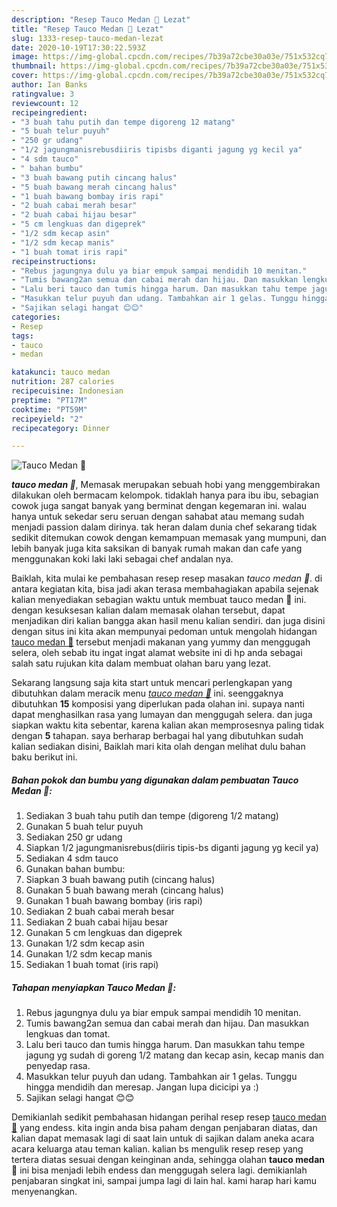 ```yaml
---
description: "Resep Tauco Medan 👑 Lezat"
title: "Resep Tauco Medan 👑 Lezat"
slug: 1333-resep-tauco-medan-lezat
date: 2020-10-19T17:30:22.593Z
image: https://img-global.cpcdn.com/recipes/7b39a72cbe30a03e/751x532cq70/tauco-medan-👑-foto-resep-utama.jpg
thumbnail: https://img-global.cpcdn.com/recipes/7b39a72cbe30a03e/751x532cq70/tauco-medan-👑-foto-resep-utama.jpg
cover: https://img-global.cpcdn.com/recipes/7b39a72cbe30a03e/751x532cq70/tauco-medan-👑-foto-resep-utama.jpg
author: Ian Banks
ratingvalue: 3
reviewcount: 12
recipeingredient:
- "3 buah tahu putih dan tempe digoreng 12 matang"
- "5 buah telur puyuh"
- "250 gr udang"
- "1/2 jagungmanisrebusdiiris tipisbs diganti jagung yg kecil ya"
- "4 sdm tauco"
- " bahan bumbu"
- "3 buah bawang putih cincang halus"
- "5 buah bawang merah cincang halus"
- "1 buah bawang bombay iris rapi"
- "2 buah cabai merah besar"
- "2 buah cabai hijau besar"
- "5 cm lengkuas dan digeprek"
- "1/2 sdm kecap asin"
- "1/2 sdm kecap manis"
- "1 buah tomat iris rapi"
recipeinstructions:
- "Rebus jagungnya dulu ya biar empuk sampai mendidih 10 menitan."
- "Tumis bawang2an semua dan cabai merah dan hijau. Dan masukkan lengkuas dan tomat."
- "Lalu beri tauco dan tumis hingga harum. Dan masukkan tahu tempe jagung yg sudah di goreng 1/2 matang dan kecap asin, kecap manis dan penyedap rasa."
- "Masukkan telur puyuh dan udang. Tambahkan air 1 gelas. Tunggu hingga mendidih dan meresap. Jangan lupa dicicipi ya :)"
- "Sajikan selagi hangat 😊😊"
categories:
- Resep
tags:
- tauco
- medan

katakunci: tauco medan 
nutrition: 287 calories
recipecuisine: Indonesian
preptime: "PT17M"
cooktime: "PT59M"
recipeyield: "2"
recipecategory: Dinner

---
```



![Tauco Medan 👑](https://img-global.cpcdn.com/recipes/7b39a72cbe30a03e/751x532cq70/tauco-medan-👑-foto-resep-utama.jpg)

<b><i>tauco medan 👑</i></b>, Memasak merupakan sebuah hobi yang menggembirakan dilakukan oleh bermacam kelompok. tidaklah hanya para ibu ibu, sebagian cowok juga sangat banyak yang berminat dengan kegemaran ini. walau hanya untuk sekedar seru seruan dengan sahabat atau memang sudah menjadi passion dalam dirinya. tak heran dalam dunia chef sekarang tidak sedikit ditemukan cowok dengan kemampuan memasak yang mumpuni, dan lebih banyak juga kita saksikan di banyak rumah makan dan cafe yang menggunakan koki laki laki sebagai chef andalan nya.



Baiklah, kita mulai ke pembahasan resep resep masakan <i>tauco medan 👑</i>. di antara kegiatan kita, bisa jadi akan terasa membahagiakan apabila sejenak kalian menyediakan sebagian waktu untuk membuat tauco medan 👑 ini. dengan kesuksesan kalian dalam memasak olahan tersebut, dapat menjadikan diri kalian bangga akan hasil menu kalian sendiri. dan juga disini dengan situs ini kita akan mempunyai pedoman untuk mengolah hidangan <u>tauco medan 👑</u> tersebut menjadi makanan yang yummy dan menggugah selera, oleh sebab itu ingat ingat alamat website ini di hp anda sebagai salah satu rujukan kita dalam membuat olahan baru yang lezat.


Sekarang langsung saja kita start untuk mencari perlengkapan yang dibutuhkan dalam meracik menu <u><i>tauco medan 👑</i></u> ini. seenggaknya dibutuhkan <b>15</b> komposisi yang diperlukan pada olahan ini. supaya nanti dapat menghasilkan rasa yang lumayan dan menggugah selera. dan juga siapkan waktu kita sebentar, karena kalian akan memprosesnya paling tidak dengan <b>5</b> tahapan. saya berharap berbagai hal yang dibutuhkan sudah kalian sediakan disini, Baiklah mari kita olah dengan melihat dulu bahan baku berikut ini.

<!--inarticleads1-->

##### Bahan pokok dan bumbu yang digunakan dalam pembuatan Tauco Medan 👑:

1. Sediakan 3 buah tahu putih dan tempe (digoreng 1/2 matang)
1. Gunakan 5 buah telur puyuh
1. Sediakan 250 gr udang
1. Siapkan 1/2 jagungmanisrebus(diiris tipis-bs diganti jagung yg kecil ya)
1. Sediakan 4 sdm tauco
1. Gunakan  bahan bumbu:
1. Siapkan 3 buah bawang putih (cincang halus)
1. Gunakan 5 buah bawang merah (cincang halus)
1. Gunakan 1 buah bawang bombay (iris rapi)
1. Sediakan 2 buah cabai merah besar
1. Sediakan 2 buah cabai hijau besar
1. Gunakan 5 cm lengkuas dan digeprek
1. Gunakan 1/2 sdm kecap asin
1. Gunakan 1/2 sdm kecap manis
1. Sediakan 1 buah tomat (iris rapi)




<!--inarticleads2-->

##### Tahapan menyiapkan Tauco Medan 👑:

1. Rebus jagungnya dulu ya biar empuk sampai mendidih 10 menitan.
1. Tumis bawang2an semua dan cabai merah dan hijau. Dan masukkan lengkuas dan tomat.
1. Lalu beri tauco dan tumis hingga harum. Dan masukkan tahu tempe jagung yg sudah di goreng 1/2 matang dan kecap asin, kecap manis dan penyedap rasa.
1. Masukkan telur puyuh dan udang. Tambahkan air 1 gelas. Tunggu hingga mendidih dan meresap. Jangan lupa dicicipi ya :)
1. Sajikan selagi hangat 😊😊




Demikianlah sedikit pembahasan hidangan perihal resep resep <u>tauco medan 👑</u> yang endess. kita ingin anda bisa paham dengan penjabaran diatas, dan kalian dapat memasak lagi di saat lain untuk di sajikan dalam aneka acara acara keluarga atau teman kalian. kalian bs mengulik resep resep yang tertera diatas sesuai dengan keinginan anda, sehingga olahan <b>tauco medan 👑</b> ini bisa menjadi lebih endess dan menggugah selera lagi. demikianlah penjabaran singkat ini, sampai jumpa lagi di lain hal. kami harap hari kamu menyenangkan.
